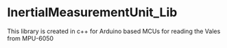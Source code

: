 # InertialMeasurementUnit_Lib
This library is created in c++ for Arduino based MCUs for reading the Vales from MPU-6050
